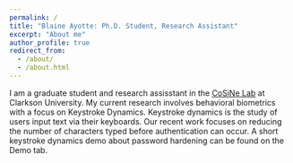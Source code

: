 ```yaml
---
permalink: /
title: "Blaine Ayotte: Ph.D. Student, Research Assistant"
excerpt: "About me"
author_profile: true
redirect_from: 
  - /about/
  - /about.html
---
```


I am a graduate student and research assisstant in the <a href="https://sites.google.com/clarkson.edu/cu-cosine-lab/home">CoSiNe Lab</a> at Clarkson University. My current research involves behavioral biometrics with a focus on Keystroke Dynamics. Keystroke dynamics is the study of users input text via their keyboards. Our recent work focuses on reducing the number of characters typed before authentication can occur. A short keystroke dynamics demo about password hardening can be found on the Demo tab.
